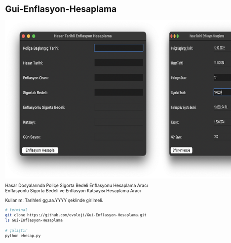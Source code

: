 # Gui-Enflasyon-Hesaplama
<div style="display: flex; justify-content: space-between;">
  <img src="https://github.com/evoloji/Gui-Enflasyon-Hesaplama/blob/master/0.png" alt="Resim 1" width="600" height="514" />
  <img src="https://github.com/evoloji/Gui-Enflasyon-Hesaplama/blob/master/1.png" alt="Resim 2" width="300" height="514" />
</div>

Hasar Dosyalarında Poliçe Sigorta Bedeli Enflasyonu Hesaplama Aracı
Enflasyonlu Sigorta Bedeli ve Enflasyon Katsayısı Hesaplama Aracı

Kullanım:
Tarihleri gg.aa.YYYY şeklinde girilmeli.

```sh
# terminal
git clone https://github.com/evoloji/Gui-Enflasyon-Hesaplama.git
ls Gui-Enflasyon-Hesaplama

# çalıştır
python ehesap.py
```


